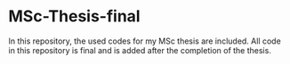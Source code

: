# MSc-Thesis-final
In this repository, the used codes for my MSc thesis are included. All code in this repository is final and is added after the completion of the thesis.
